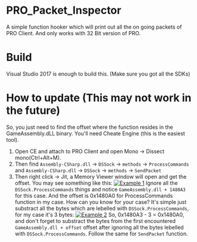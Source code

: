 # PRO_Packet_Inspector
A simple function hooker which will print out all the on going packets of PRO Client. And only works with 32 Bit version of PRO.

# Build
Visual Studio 2017 is enough to build this. (Make sure you got all the SDKs)

# How to update (This may not work in the future)
So, you just need to find the offset where the function resides in the GameAssembly.dLL binary.
You'll need Cheate Engine (this is the easiest tool).
1. Open CE and attach to PRO Client and open Mono -> Dissect mono(Ctrl+Alt+M).
2. Then find `Assembly-CSharp.dll` -> `DSSock` -> `methods` -> `ProcessCommands` and `Assembly-CSharp.dll` -> `DSSock` -> `methods` -> `SendPacket`
3. Then right click -> Jit, a Memory Viewer window will open and get the offset.
You may see something like this:
[![Example 1](https://i.imgur.com/Vbi4zFS.png)](https://i.imgur.com/Vbi4zFS.png)
Ignore all the `DSSock.ProcessCommands` things and notice `GameAssembly.dll + 1480A3` for this case.
And the offset is 0x1480A0 for ProcessCommands function in my case. How can you know for your case? It's simple just substract all the bytes which are lebelled with `DSSock.ProcessCommands`, for my case it's 3 bytes:
[![Example 2](https://i.imgur.com/SdAifWw.png)](https://i.imgur.com/SdAifWw.png)
So, 0x1480A3 - 3 = 0x1480A0, and don't forget to substract the bytes from the first encountered `GameAssembly.dll + offset` offset after ignoring all the bytes lebelled with `DSSock.ProcessCommands`.
Follow the same for `SendPacket` function.
